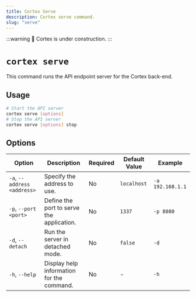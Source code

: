```yaml
---
title: Cortex Serve
description: Cortex serve command.
slug: "serve"
---
```


:::warning
🚧 Cortex is under construction.
:::

# `cortex serve`

This command runs the API endpoint server for the Cortex back-end.



## Usage

```bash
# Start the API server
cortex serve [options]
# Stop the API server
cortex serve [options] stop
```

## Options

| Option                     | Description                               | Required | Default Value | Example                |
|----------------------------|-------------------------------------------|----------|---------------|------------------------|
| `-a`, `--address <address>`  | Specify the address to use.               | No       | `localhost`   | `-a 192.168.1.1`|
| `-p`, `--port <port>`        | Define the port to serve the application. | No       | `1337`        | `-p 8080`          |
| `-d`, `--detach`             | Run the server in detached mode.          | No       | `false`       | `-d`             |
| `-h`, `--help`               | Display help information for the command. | No       | -             | `-h`               |


